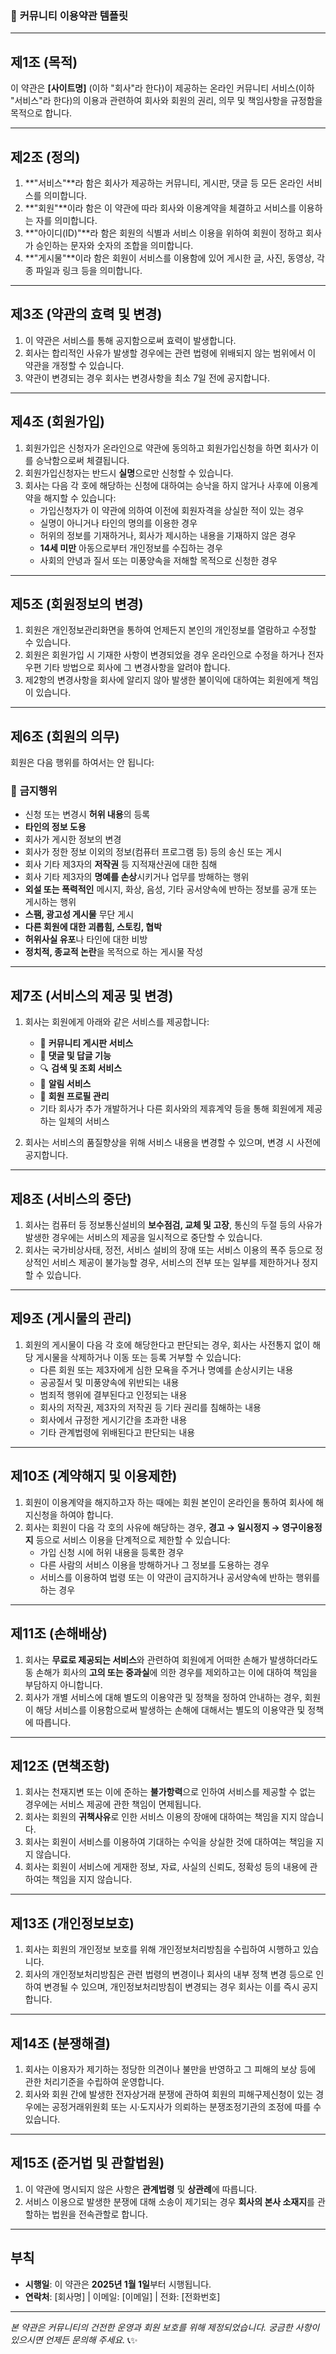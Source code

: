 ### 🌟 **커뮤니티 이용약관 템플릿**

---

## **제1조 (목적)**

이 약관은 **[사이트명]** (이하 "회사"라 한다)이 제공하는 온라인 커뮤니티 서비스(이하 "서비스"라 한다)의 이용과 관련하여 회사와 회원의 권리, 의무 및 책임사항을 규정함을 목적으로 합니다.

---

## **제2조 (정의)**

1. **"서비스"**라 함은 회사가 제공하는 커뮤니티, 게시판, 댓글 등 모든 온라인 서비스를 의미합니다.
2. **"회원"**이라 함은 이 약관에 따라 회사와 이용계약을 체결하고 서비스를 이용하는 자를 의미합니다.
3. **"아이디(ID)"**라 함은 회원의 식별과 서비스 이용을 위하여 회원이 정하고 회사가 승인하는 문자와 숫자의 조합을 의미합니다.
4. **"게시물"**이라 함은 회원이 서비스를 이용함에 있어 게시한 글, 사진, 동영상, 각종 파일과 링크 등을 의미합니다.

---

## **제3조 (약관의 효력 및 변경)**

1. 이 약관은 서비스를 통해 공지함으로써 효력이 발생합니다.
2. 회사는 합리적인 사유가 발생할 경우에는 관련 법령에 위배되지 않는 범위에서 이 약관을 개정할 수 있습니다.
3. 약관이 변경되는 경우 회사는 변경사항을 최소 7일 전에 공지합니다.

---

## **제4조 (회원가입)**

1. 회원가입은 신청자가 온라인으로 약관에 동의하고 회원가입신청을 하면 회사가 이를 승낙함으로써 체결됩니다.
2. 회원가입신청자는 반드시 **실명**으로만 신청할 수 있습니다.
3. 회사는 다음 각 호에 해당하는 신청에 대하여는 승낙을 하지 않거나 사후에 이용계약을 해지할 수 있습니다:
   - 가입신청자가 이 약관에 의하여 이전에 회원자격을 상실한 적이 있는 경우
   - 실명이 아니거나 타인의 명의를 이용한 경우
   - 허위의 정보를 기재하거나, 회사가 제시하는 내용을 기재하지 않은 경우
   - **14세 미만** 아동으로부터 개인정보를 수집하는 경우
   - 사회의 안녕과 질서 또는 미풍양속을 저해할 목적으로 신청한 경우

---

## **제5조 (회원정보의 변경)**

1. 회원은 개인정보관리화면을 통하여 언제든지 본인의 개인정보를 열람하고 수정할 수 있습니다.
2. 회원은 회원가입 시 기재한 사항이 변경되었을 경우 온라인으로 수정을 하거나 전자우편 기타 방법으로 회사에 그 변경사항을 알려야 합니다.
3. 제2항의 변경사항을 회사에 알리지 않아 발생한 불이익에 대하여는 회원에게 책임이 있습니다.

---

## **제6조 (회원의 의무)**

회원은 다음 행위를 하여서는 안 됩니다:

### 📢 **금지행위**

- 신청 또는 변경시 **허위 내용**의 등록
- **타인의 정보 도용**
- 회사가 게시한 정보의 변경
- 회사가 정한 정보 이외의 정보(컴퓨터 프로그램 등) 등의 송신 또는 게시
- 회사 기타 제3자의 **저작권** 등 지적재산권에 대한 침해
- 회사 기타 제3자의 **명예를 손상**시키거나 업무를 방해하는 행위
- **외설 또는 폭력적인** 메시지, 화상, 음성, 기타 공서양속에 반하는 정보를 공개 또는 게시하는 행위
- **스팸, 광고성 게시물** 무단 게시
- **다른 회원에 대한 괴롭힘, 스토킹, 협박**
- **허위사실 유포**나 타인에 대한 비방
- **정치적, 종교적 논란**을 목적으로 하는 게시물 작성

---

## **제7조 (서비스의 제공 및 변경)**

1. 회사는 회원에게 아래와 같은 서비스를 제공합니다:
   - 📝 **커뮤니티 게시판 서비스**
   - 💬 **댓글 및 답글 기능**
   - 🔍 **검색 및 조회 서비스**
   - 📱 **알림 서비스**
   - 👤 **회원 프로필 관리**
   - 기타 회사가 추가 개발하거나 다른 회사와의 제휴계약 등을 통해 회원에게 제공하는 일체의 서비스

2. 회사는 서비스의 품질향상을 위해 서비스 내용을 변경할 수 있으며, 변경 시 사전에 공지합니다.

---

## **제8조 (서비스의 중단)**

1. 회사는 컴퓨터 등 정보통신설비의 **보수점검, 교체 및 고장**, 통신의 두절 등의 사유가 발생한 경우에는 서비스의 제공을 일시적으로 중단할 수 있습니다.
2. 회사는 국가비상사태, 정전, 서비스 설비의 장애 또는 서비스 이용의 폭주 등으로 정상적인 서비스 제공이 불가능할 경우, 서비스의 전부 또는 일부를 제한하거나 정지할 수 있습니다.

---

## **제9조 (게시물의 관리)**

1. 회원의 게시물이 다음 각 호에 해당한다고 판단되는 경우, 회사는 사전통지 없이 해당 게시물을 삭제하거나 이동 또는 등록 거부할 수 있습니다:
   - 다른 회원 또는 제3자에게 심한 모욕을 주거나 명예를 손상시키는 내용
   - 공공질서 및 미풍양속에 위반되는 내용
   - 범죄적 행위에 결부된다고 인정되는 내용
   - 회사의 저작권, 제3자의 저작권 등 기타 권리를 침해하는 내용
   - 회사에서 규정한 게시기간을 초과한 내용
   - 기타 관계법령에 위배된다고 판단되는 내용

---

## **제10조 (계약해지 및 이용제한)**

1. 회원이 이용계약을 해지하고자 하는 때에는 회원 본인이 온라인을 통하여 회사에 해지신청을 하여야 합니다.
2. 회사는 회원이 다음 각 호의 사유에 해당하는 경우, **경고 → 일시정지 → 영구이용정지** 등으로 서비스 이용을 단계적으로 제한할 수 있습니다:
   - 가입 신청 시에 허위 내용을 등록한 경우
   - 다른 사람의 서비스 이용을 방해하거나 그 정보를 도용하는 경우
   - 서비스를 이용하여 법령 또는 이 약관이 금지하거나 공서양속에 반하는 행위를 하는 경우

---

## **제11조 (손해배상)**

1. 회사는 **무료로 제공되는 서비스**와 관련하여 회원에게 어떠한 손해가 발생하더라도 동 손해가 회사의 **고의 또는 중과실**에 의한 경우를 제외하고는 이에 대하여 책임을 부담하지 아니합니다.
2. 회사가 개별 서비스에 대해 별도의 이용약관 및 정책을 정하여 안내하는 경우, 회원이 해당 서비스를 이용함으로써 발생하는 손해에 대해서는 별도의 이용약관 및 정책에 따릅니다.

---

## **제12조 (면책조항)**

1. 회사는 천재지변 또는 이에 준하는 **불가항력**으로 인하여 서비스를 제공할 수 없는 경우에는 서비스 제공에 관한 책임이 면제됩니다.
2. 회사는 회원의 **귀책사유**로 인한 서비스 이용의 장애에 대하여는 책임을 지지 않습니다.
3. 회사는 회원이 서비스를 이용하여 기대하는 수익을 상실한 것에 대하여는 책임을 지지 않습니다.
4. 회사는 회원이 서비스에 게재한 정보, 자료, 사실의 신뢰도, 정확성 등의 내용에 관하여는 책임을 지지 않습니다.

---

## **제13조 (개인정보보호)**

1. 회사는 회원의 개인정보 보호를 위해 개인정보처리방침을 수립하여 시행하고 있습니다.
2. 회사의 개인정보처리방침은 관련 법령의 변경이나 회사의 내부 정책 변경 등으로 인하여 변경될 수 있으며, 개인정보처리방침이 변경되는 경우 회사는 이를 즉시 공지합니다.

---

## **제14조 (분쟁해결)**

1. 회사는 이용자가 제기하는 정당한 의견이나 불만을 반영하고 그 피해의 보상 등에 관한 처리기준을 수립하여 운영합니다.
2. 회사와 회원 간에 발생한 전자상거래 분쟁에 관하여 회원의 피해구제신청이 있는 경우에는 공정거래위원회 또는 시·도지사가 의뢰하는 분쟁조정기관의 조정에 따를 수 있습니다.

---

## **제15조 (준거법 및 관할법원)**

1. 이 약관에 명시되지 않은 사항은 **관계법령** 및 **상관례**에 따릅니다.
2. 서비스 이용으로 발생한 분쟁에 대해 소송이 제기되는 경우 **회사의 본사 소재지**를 관할하는 법원을 전속관할로 합니다.

---

## **부칙**

- **시행일**: 이 약관은 **2025년 1월 1일**부터 시행됩니다.
- **연락처**: [회사명] | 이메일: [이메일] | 전화: [전화번호]

---

_본 약관은 커뮤니티의 건전한 운영과 회원 보호를 위해 제정되었습니다. 궁금한 사항이 있으시면 언제든 문의해 주세요._ 📞✨
